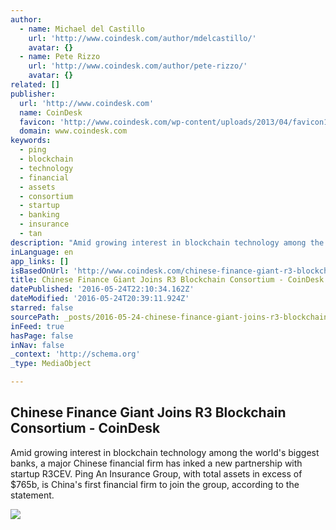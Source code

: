 ```yaml
---
author:
  - name: Michael del Castillo
    url: 'http://www.coindesk.com/author/mdelcastillo/'
    avatar: {}
  - name: Pete Rizzo
    url: 'http://www.coindesk.com/author/pete-rizzo/'
    avatar: {}
related: []
publisher:
  url: 'http://www.coindesk.com'
  name: CoinDesk
  favicon: 'http://www.coindesk.com/wp-content/uploads/2013/04/favicon1.ico?ffe887'
  domain: www.coindesk.com
keywords:
  - ping
  - blockchain
  - technology
  - financial
  - assets
  - consortium
  - startup
  - banking
  - insurance
  - tan
description: "Amid growing interest in blockchain technology among the world's biggest banks, a major Chinese financial firm has inked a new partnership with startup R3CEV. Ping An Insurance Group, with total assets in excess of $765b, is China's first financial firm to join the group, according to the statement."
inLanguage: en
app_links: []
isBasedOnUrl: 'http://www.coindesk.com/chinese-finance-giant-r3-blockchain/'
title: Chinese Finance Giant Joins R3 Blockchain Consortium - CoinDesk
datePublished: '2016-05-24T22:10:34.162Z'
dateModified: '2016-05-24T20:39:11.924Z'
starred: false
sourcePath: _posts/2016-05-24-chinese-finance-giant-joins-r3-blockchain-consortium-coind.md
inFeed: true
hasPage: false
inNav: false
_context: 'http://schema.org'
_type: MediaObject

---
```

<article style=""><h1>Chinese Finance Giant Joins R3 Blockchain Consortium - CoinDesk</h1><p>Amid growing interest in blockchain technology among the world's biggest banks, a major Chinese financial firm has inked a new partnership with startup R3CEV. Ping An Insurance Group, with total assets in excess of $765b, is China's first financial firm to join the group, according to the statement.</p><img src="http://media.coindesk.com/2016/05/Shenzhen.jpg" /></article>